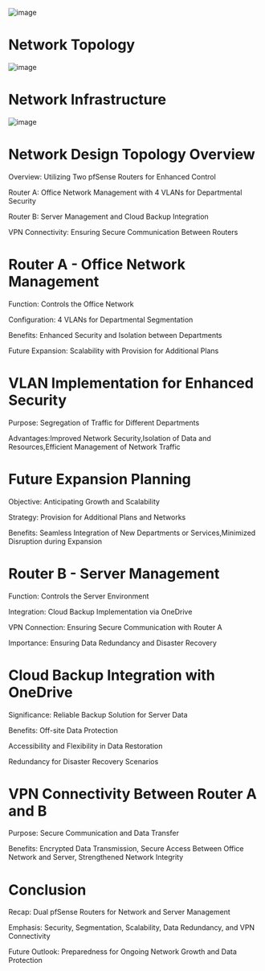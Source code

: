 ![image](https://github.com/Tiki-Tech-Network/Network-Design/assets/147420876/7e451a63-be96-4d6b-975b-a24b5c0ca75b)


# Network Topology 
![image](https://github.com/Tiki-Tech-Network/Network-Design/assets/147420876/e59d2d5c-374f-4834-85b5-ce9e9bb3e652)


# Network Infrastructure
![image](https://github.com/Tiki-Tech-Network/Network-Design/assets/147420876/f2b52824-d14a-43ff-8278-6c11923b2df6)

# Network Design Topology Overview

Overview: Utilizing Two pfSense Routers for Enhanced Control

Router A: Office Network Management with 4 VLANs for Departmental Security

Router B: Server Management and Cloud Backup Integration

VPN Connectivity: Ensuring Secure Communication Between Routers

# Router A - Office Network Management

Function: Controls the Office Network

Configuration: 4 VLANs for Departmental Segmentation

Benefits: Enhanced Security and Isolation between Departments

Future Expansion: Scalability with Provision for Additional Plans

# VLAN Implementation for Enhanced Security

Purpose: Segregation of Traffic for Different Departments

Advantages:Improved Network Security,Isolation of Data and Resources,Efficient Management of Network Traffic

# Future Expansion Planning

Objective: Anticipating Growth and Scalability

Strategy: Provision for Additional Plans and Networks

Benefits: Seamless Integration of New Departments or Services,Minimized Disruption during Expansion

# Router B - Server Management

Function: Controls the Server Environment

Integration: Cloud Backup Implementation via OneDrive

VPN Connection: Ensuring Secure Communication with Router A

Importance: Ensuring Data Redundancy and Disaster Recovery

# Cloud Backup Integration with OneDrive

Significance: Reliable Backup Solution for Server Data

Benefits: Off-site Data Protection

Accessibility and Flexibility in Data Restoration

Redundancy for Disaster Recovery Scenarios

# VPN Connectivity Between Router A and B

Purpose: Secure Communication and Data Transfer

Benefits: Encrypted Data Transmission, Secure Access Between Office Network and Server, Strengthened Network Integrity

# Conclusion

Recap: Dual pfSense Routers for Network and Server Management

Emphasis: Security, Segmentation, Scalability, Data Redundancy, and VPN Connectivity

Future Outlook: Preparedness for Ongoing Network Growth and Data Protection





